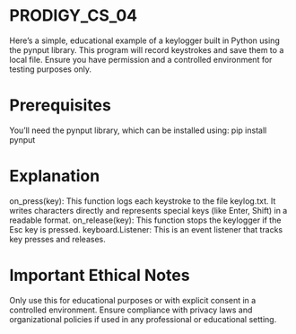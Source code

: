 # PRODIGY_CS_04

Here’s a simple, educational example of a keylogger built in Python using the pynput library. This program will record keystrokes and save them to a local file. Ensure you have permission and a controlled environment for testing purposes only.

# Prerequisites
You’ll need the pynput library, which can be installed using:
pip install pynput

# Explanation
on_press(key): This function logs each keystroke to the file keylog.txt. It writes characters directly and represents special keys (like Enter, Shift) in a readable format.
on_release(key): This function stops the keylogger if the Esc key is pressed.
keyboard.Listener: This is an event listener that tracks key presses and releases.

# Important Ethical Notes
Only use this for educational purposes or with explicit consent in a controlled environment.
Ensure compliance with privacy laws and organizational policies if used in any professional or educational setting.
